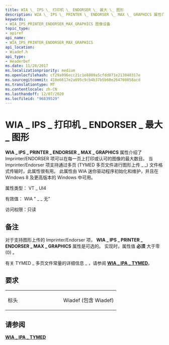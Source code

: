 ```yaml
---
title: WIA \_ IPS \_ 打印机 \_ ENDORSER \_ 最大 \_ 图形
description: WIA \_ IPS \_ PRINTER \_ ENDORSER \_ MAX \_ GRAPHICS 属性介绍了 Imprinter/ENDORSER 项可以在每一页上打印或认可的图像的最大数目。
keywords:
- WIA_IPS_PRINTER_ENDORSER_MAX_GRAPHICS 图像设备
topic_type:
- apiref
api_name:
- WIA_IPS_PRINTER_ENDORSER_MAX_GRAPHICS
api_location:
- Wiadef.h
api_type:
- HeaderDef
ms.date: 11/28/2017
ms.localizationpriority: medium
ms.openlocfilehash: cf29a996ecc21c1e8809a5cfdd871e213040317e
ms.sourcegitcommit: 418e6617e2a695c9cb4b37b5b60e264760858acd
ms.translationtype: MT
ms.contentlocale: zh-CN
ms.lasthandoff: 12/07/2020
ms.locfileid: "96839529"
---
```

# <a name="wia_ips_printer_endorser_max_graphics"></a>WIA \_ IPS \_ 打印机 \_ ENDORSER \_ 最大 \_ 图形


**WIA \_ IPS \_ PRINTER \_ ENDORSER \_ MAX \_ GRAPHICS** 属性介绍了 Imprinter/ENDORSER 项可以在每一页上打印或认可的图像的最大数目。 当 Imprinter/Endorser 项支持通过多页 (TYMED 多页文件进行图形上传 \_ \_) 文件格式传输时，此属性很有用。 此属性由 WIA 迷你驱动程序初始化和维护，并且在 Windows 8 及更高版本的 Windows 中可用。

属性类型： VT \_ UI4

有效值： WIA " \_ \_ 无"

访问权限：只读

<a name="remarks"></a>备注
-------

对于支持图形上传的 Imprinter/Endorser 项， **WIA \_ IPS \_ PRINTER \_ ENDORSER \_ MAX \_ GRAPHICS** 属性是可选的。 实现时，属性值 **必须** 大于零 (0) 。

有关 TYMED \_ 多页文件常量的详细信息 \_ ，请参阅 [**WIA \_ IPA \_ TYMED**](wia-ipa-tymed.md)。

<a name="requirements"></a>要求
------------

<table>
<colgroup>
<col width="50%" />
<col width="50%" />
</colgroup>
<tbody>
<tr class="odd">
<td><p>标头</p></td>
<td>Wiadef (包含 Wiadef) </td>
</tr>
</tbody>
</table>

## <a name="see-also"></a>请参阅


[**WIA \_ IPA \_ TYMED**](wia-ipa-tymed.md)

 

 






